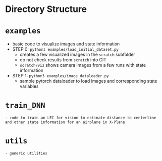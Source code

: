 # Directory Structure


# `examples`
- basic code to visualize images and state information
- STEP 0: `python3 examples/load_initial_dataset.py` 
    - creates a few visualized images in the `scratch` subfolder
    - do not check results from `scratch` into GIT
    - `scratch/viz` shows camera images from a few runs with state information
- STEP 1: `python3 examples/image_dataloader.py`
    - sample pytorch dataloader to load images and corresponding state variables

# `train_DNN`
    - code to train an LEC for vision to estimate distance to centerline and other state information for an airplane in X-Plane

# `utils`
    - generic utilities

